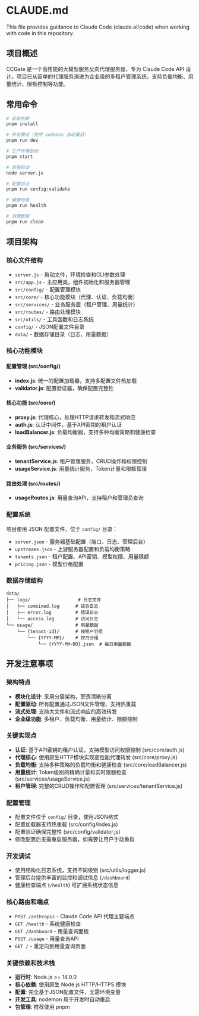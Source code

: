 # CLAUDE.md

This file provides guidance to Claude Code (claude.ai/code) when working with code in this repository.

## 项目概述

CCGate 是一个高性能的大模型服务反向代理服务器，专为 Claude Code API 设计。项目已从简单的代理服务演进为企业级的多租户管理系统，支持负载均衡、用量统计、限额控制等功能。

## 常用命令

```bash
# 安装依赖
pnpm install

# 开发模式（使用 nodemon 自动重启）
pnpm run dev

# 生产环境启动
pnpm start

# 直接启动
node server.js

# 配置验证
pnpm run config:validate

# 健康检查
pnpm run health

# 清理数据
pnpm run clean
```

## 项目架构

### 核心文件结构
- `server.js` - 启动文件，环境检查和CLI参数处理
- `src/app.js` - 主应用类，组件初始化和服务器管理
- `src/config/` - 配置管理模块
- `src/core/` - 核心功能模块（代理、认证、负载均衡）
- `src/services/` - 业务服务层（租户管理、用量统计）
- `src/routes/` - 路由处理模块
- `src/utils/` - 工具函数和日志系统
- `config/` - JSON配置文件目录
- `data/` - 数据存储目录（日志、用量数据）

### 核心功能模块

#### 配置管理 (src/config/)
- **index.js**: 统一的配置加载器，支持多配置文件热加载
- **validator.js**: 配置验证器，确保配置完整性

#### 核心功能 (src/core/)
- **proxy.js**: 代理核心，处理HTTP请求转发和流式响应
- **auth.js**: 认证中间件，基于API密钥的租户认证
- **loadBalancer.js**: 负载均衡器，支持多种均衡策略和健康检查

#### 业务服务 (src/services/)
- **tenantService.js**: 租户管理服务，CRUD操作和权限控制
- **usageService.js**: 用量统计服务，Token计量和限额管理

#### 路由处理 (src/routes/)
- **usageRoutes.js**: 用量查询API，支持租户和管理员查询

### 配置系统
项目使用 JSON 配置文件，位于 `config/` 目录：
- `server.json` - 服务器基础配置（端口、日志、管理后台）
- `upstreams.json` - 上游服务器配置和负载均衡策略
- `tenants.json` - 租户配置、API密钥、模型权限、用量限额
- `pricing.json` - 模型价格配置

### 数据存储结构
```
data/
├── logs/                  # 日志文件
│   ├── combined.log      # 综合日志
│   ├── error.log         # 错误日志
│   └── access.log        # 访问日志
└── usage/                # 用量数据
    └── {tenant-id}/      # 按租户分组
        └── {YYYY-MM}/    # 按月分组
            └── {YYYY-MM-DD}.json  # 每日用量数据
```

## 开发注意事项

### 架构特点
- **模块化设计**: 采用分层架构，职责清晰分离
- **配置驱动**: 所有配置通过JSON文件管理，支持热重载
- **流式处理**: 支持大文件和流式响应的高效转发
- **企业级功能**: 多租户、负载均衡、用量统计、限额控制

### 关键实现点
- **认证**: 基于API密钥的租户认证，支持模型访问权限控制 (src/core/auth.js)
- **代理核心**: 使用原生HTTP模块实现高性能代理转发 (src/core/proxy.js)
- **负载均衡**: 支持多种策略的负载均衡和健康检查 (src/core/loadBalancer.js)
- **用量统计**: Token级别的精确计量和实时限额检查 (src/services/usageService.js)
- **租户管理**: 完整的CRUD操作和配置管理 (src/services/tenantService.js)

### 配置管理
- 配置文件位于 `config/` 目录，使用JSON格式
- 配置加载器支持热重载 (src/config/index.js)
- 配置验证确保完整性 (src/config/validator.js)
- 修改配置后无需重启服务器，如需要让用户手动重启

### 开发调试
- 使用结构化日志系统，支持不同级别 (src/utils/logger.js)
- 管理后台提供丰富的监控和调试信息 (`/dashboard`)
- 健康检查端点 (`/health`) 可扩展系统状态信息

### 核心路由和端点
- `POST /anthropic` - Claude Code API 代理主要端点
- `GET /health` - 系统健康检查
- `GET /dashboard` - 用量查询面板
- `POST /usage` - 用量查询API
- `GET /` - 重定向到用量查询页面

### 关键依赖和技术栈
- **运行时**: Node.js >= 14.0.0
- **核心依赖**: 使用原生 Node.js HTTP/HTTPS 模块
- **配置**: 完全基于JSON配置文件，无需环境变量
- **开发工具**: nodemon 用于开发时自动重启
- **包管理**: 推荐使用 pnpm